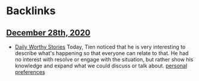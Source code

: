 
# Backlinks
## [December 28th, 2020](<December 28th, 2020.md>)
- [Daily Worthy Stories](<Daily Worthy Stories.md>) Today, Tien noticed that he is very interesting to describe what's happening so that everyone can relate to that. He had no interest with resolve or engage with the situation, but rather show his knowledge and expand what we could discuss or talk about. [personal preferences](<personal preferences.md>)

